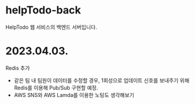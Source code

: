 
# helpTodo-back 
HelpTodo 웹 서비스의 백엔드 서버입니다.

# 2023.04.03.
Redis 추가

- 같은 팀 내 팀원이 데이터를 수정할 경우, 1회성으로 업데이트 신호를 보내주기 위해 Redis를 이용해 Pub/Sub 구현할 예정.
- AWS SNS와 AWS Lamda를 이용한 노팅도 생각해보기